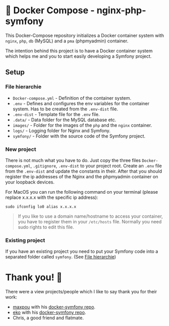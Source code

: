 # 🐳 Docker Compose - nginx-php-symfony

This Docker-Compose repository initializes a Docker container system with `nginx`, `php`, `db` (MySQL) and a `pma` (phpmyadmin) container.

The intention behind this project is to have a Docker container system which helps me and you to start easily developing a Symfony project.

## Setup

### File hierarchie

- `Docker-compose.yml` - Definition of the container system.
- `.env` - Defines and configures the env variables for the container system. Has to be created from the `.env-dist` file.
- `.env-dist` - Template file for the `.env` file.
- `.data/` - Data folder for the MySQL database etc.
- `images/` - Folder for the images of the `php` and the `nginx` container.
- `logs/` - Logging folder for Nginx and Symfony.
- `symfony/` - Folder with the source code of the Symfony project.

### New project

There is not much what you have to do. Just copy the three files `Docker-compose.yml`, `.gitignore`, `.env-dist` to your project root. Create an `.env` file from the `.env-dist` and update the constants in their. After that you should register the ip addresses of the Nginx and the phpmyadmin container on your loopback devices.

For MacOS you can run the following command on your terminal (please replace x.x.x.x with the specific ip address):
```
sudo ifconfig lo0 alias x.x.x.x
```

> If you like to use a domain name/hostname to access your container, you have to register them in your `/etc/hosts` file. Normally you need sudo rights to edit this file.

### Existing project

If you have an existing project you need to put your Symfony code into a separated folder called `symfony`. (See [File hierarchie](#file-hierarchie))


# Thank you! 👏

There were a view projects/people which I like to say thank you for their work:

- [maxpou](https://github.com/maxpou) with his [docker-symfony repo](https://github.com/maxpou/docker-symfony).
- [eko](https://github.com/eko) with his [docker-symfony repo](https://github.com/eko/docker-symfony).
- Chris, a good friend and flatmate.